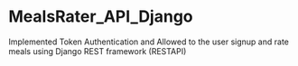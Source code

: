 # MealsRater_API_Django
Implemented Token Authentication and Allowed to  the user signup and rate meals using Django REST framework (RESTAPI)
